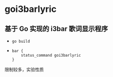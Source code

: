 # goi3barlyric

## 基于 Go 实现的 i3bar 歌词显示程序

- `go build`
- ```
  bar {
      status_command goi3barlyric
  }
  ```

限制较多，实验性质
